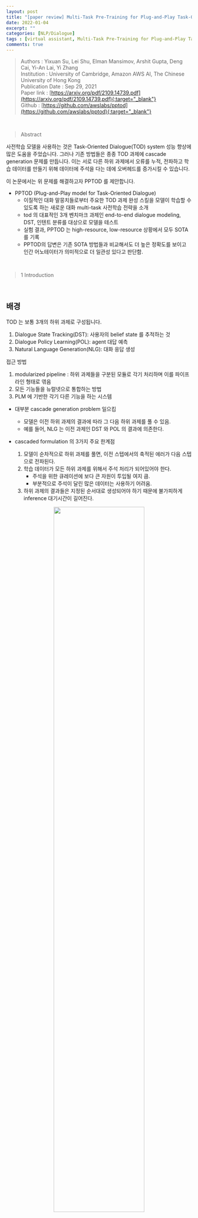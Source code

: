 ```yaml
---
layout: post
title: "[paper review] Multi-Task Pre-Training for Plug-and-Play Task-Oriented Dialogue System"
date: 2022-01-04
excerpt: ""
categories: [NLP/Dialogue]
tags : [virtual assistant, Multi-Task Pre-Training for Plug-and-Play Task-Oriented Dialogue System, Amazon, plug and play, multi-task, pre-training, TOD, task-oriented dialogue system, paper review]
comments: true
---
```


>Authors : Yixuan Su, Lei Shu, Elman Mansimov, Arshit Gupta, Deng Cai, Yi-An Lai, Yi Zhang  
>Institution : University of Cambridge, Amazon AWS AI, The Chinese University of Hong Kong  
>Publication Date : Sep 29, 2021   
>Paper link : [https://arxiv.org/pdf/2109.14739.pdf](https://arxiv.org/pdf/2109.14739.pdf){:target="_blank"}  
>Github : [https://github.com/awslabs/pptod](https://github.com/awslabs/pptod){:target="_blank"}  

<br>

> <subtitle> Abstract </subtitle>

사전학습 모델을 사용하는 것은 Task-Oriented Dialogue(TOD) system 성능 향상에 많은 도움을 주었습니다. 그러나 기존 방법들은 종종 TOD 과제에 cascade generation 문제를 만듭니다. 이는 서로 다른 하위 과제에서 오류를 누적, 전파하고 학습 데이터를 만들기 위해 데이터에 주석을 다는 데에 오버헤드를 증가시킬 수 있습니다. 

이 논문에서는 위 문제를 해결하고자 PPTOD 를 제안합니다.

* PPTOD (Plug-and-Play model for Task-Oriented Dialogue)
    - 이질적인 대화 말뭉치들로부터 주요한 TOD 과제 완성 스킬을 모델이 학습할 수 있도록 하는 새로운 대화 multi-task 사전학습 전략을 소개
    - tod 의 대표적인 3개 벤치마크 과제인 end-to-end dialogue modeling, DST, 인텐트 분류를 대상으로 모델을 테스트
    - 실험 결과, PPTOD 는 high-resource, low-resource 상황에서 모두 SOTA 를 기록
    - PPTOD의 답변은 기존 SOTA 방법들과 비교해서도 더 높은 정확도를 보이고 인간 어노테이터가 의미적으로 더 일관성 있다고 판단함.

<br>

> <subtitle> 1 Introduction </subtitle>

<br>

## 배경

TOD 는 보통 3개의 하위 과제로 구성됩니다.

1. Dialogue State Tracking(DST): 사용자의 belief state 를 추적하는 것
2. Dialogue Policy Learning(POL): agent 대답 예측
3. Natural Language Generation(NLG): 대화 응답 생성

접근 방법  
1. modularized pipeline : 하위 과제들을 구분된 모듈로 각기 처리하며 이를 파이프라인 형태로 엮음
2. 모든 기능들을 뉴럴넷으로 통합하는 방법
3. PLM 에 기반한 각기 다른 기능을 하는 시스템

- 대부분 cascade generation problem 일으킴
    - 모델은 이전 하위 과제의 결과에 따라 그 다음 하위 과제를 풀 수 있음.
    - 예를 들어, NLG 는 이전 과제인 DST 와 POL 의 결과에 의존한다.

- cascaded formulation 의 3가지 주요 한계점
    1. 모델이 순차적으로 하위 과제를 풀면, 이전 스텝에서의 축적된 에러가 다음 스텝으로 전파된다.
    2. 학습 데이터가 모든 하위 과제를 위해서 주석 처리가 되어있어야 한다.
        - 주석을 위한 큐레이션에 보다 큰 자원이 투입될 여지 큼.
        - 부분적으로 주석이 달린 많은 데이터는 사용하기 어려움.
    3. 하위 과제의 결과들은 지정된 순서대로 생성되어야 하기 때문에 불가피하게 inference 대기시간이 길어진다.

<center><img src= "https://liger82.github.io/assets/img/post/20220104-PPTOD/figure1.png" width="70%"></center><br>

Figure 1 은 PPTOD 의 접근 방식을 표현한 것입니다. 다른 대화 모듈들(DST, POL, NLG)을 단일 모델로 통합했습니다. *in-context learning* 개념에 영감을 받아, 모델이 서로 다른 TOD 과제들을 풀 수 있도록 조종하기 위해, 특정 과제의 자연어 지시사항(prompt)을 모델 입력으로서 대화 맥락에 꽂았습니다(plug). 하위 과제들을 분리해낸 이 방식은 적어도 두 가지의 장점을 가져옵니다.

1. 별개의 하위 과제들이 개별로 풀리면, 모델은 각 과제만을 위해 주석이 달린 데이터로부터 학습할 수 있다.
2. 각 하위 과제들의 출력값은 병렬적으로 생성될 수 있다. 이는 에러 축적 문제를 경감시키고 시스템 예측 대기시간을 줄일 수 있다.

대화 언어 모델의 사전학습의 성공에 영감을 받아, 이 연구자들도 대화의 멀티 태스크 사전학습 전략을 제안했습니다. 그것은 모델로 하여금 주요 TOD 과제 완성 스킬을 갖추도록 한 것입니다. 

부분적으로 주석이 달린 데이터로 구성된 이종의 대화 말뭉치들로 모델을 사전학습(T5)시켰습니다. 사전학습 말뭉치들을 만들기 위해, 인간이 쓴 11개의 멀티턴 대화 말뭉치를 모아 결합했습니다. 이 데이터들을 TOD 하위 과제들을 위해서 일부 주석이 달려있습니다. 사전학습 말뭉치 전체는 80개 도메인 이상에서 2.3M 개 이상의 발화를 포함하고 있습니다. 사전학습한 PPTOD 를 새로운 과제에 적용시킬 때, 사전학습 단계에서 사용한 목적함수를 동일하게 사용하여 파인튜닝했습니다. 

PPTOD 검증을 위해 3가지 벤치마크 TOD 과제를 준비했습니다. (end-to-end dialogue modelling, DST, intent classification) 이전 SOTA 접근법과 비교해보면, PPTOD 는 데이터가 많을 때, 적을 때 모든 상황에서 자동, 인간 평가 모두에게 더 높은 성능을 보였습니다.

<br>

Contributions  
* TOD 를 위해 사전학습 모델을 효과적으로 사용하는 PPTOD 라는 새로운 모델 제안
* 이종의 대화 말뭉치들에서 모델의 능력을 향상시키는 대화 멀티 태스크 사전학습 전략 제안
* 데이터가 적고 많을 때 모두와 모든 TOD 벤치마크 과제에서 SOTA 
* PPTOD 와 새로운 사전학습 전략에 대해 심도있는 분석함

<br>

> <subtitle> 2 Related work </subtitle>

## Task-Oriented Dialogues 

생략

## Language Model Pre-training

생략

## Pre-training on Supplementary Data

최근 연구에서 부분 레이블이 달린 데이터로 추가로 그 과제에 대해 학습한 것이 GLUE nlu benchmark 성능을 개선시킨다는 것이 나타났습니다. 이 논문은 부분 레이블이 담긴 데이터로 추가 학습한다는 셋업과 유사한 면이 있습니다. 이전 연구와 본 연구의 차이는 PPTOD 는 TOD 하위 과제들을 위해 단일한 모델을 사용한다는 점입니다. 

<br>

> <subtitle> 3 Methodology </subtitle>

이 섹션에서는 사전학습에서 사용한 데이터와 목적 함수에 대해 다루도록 하겠습니다.

## 3.1 Pre-training Datasets

* 인간이 쓴 11개의 멀티턴 TOD 말뭉치들
    - MetaLWOZ, SNIPS, CLINC, ATIS, KVRET, WOZ, CamRest676, MSR-E2E, Frames, TaskMaster, Schema-Guided

<center><img src= "https://liger82.github.io/assets/img/post/20220104-PPTOD/figure2.png" width="70%"></center><br>

* 80 개 도메인 이상, 2.3M 개 발화 이상
* Table 1 에서 발화 개수와 도메인 개수, 레이블 작업이 어떤 과제로 되어있는지 확인 가능

<br>

## 3.2 Dialogue Multi-Task Pre-training

여러 NLP 과제들을 공통의 포맷으로 통합한 이전 연구들에 추진을 받아서, 모든 TOD 관련 과제를 합쳐서 plug-and-play text generation 문제로 만들었습니다. 특정 과제를 지정하려면, 특정 과제의 프롬프트(그 과제의 지시사항)를 모델 입력으로서 대화 맥락에 꽂으면 됩니다. 

multi-task pre-training 단계에서 각 학습 샘플은 다음과 같이 표현됩니다.

(1)
$$ d = (z_t, x, y) $$

$$ t $$ 는 샘플 d 가 속한 TOD 과제(task)를 나타내고, NLU, DST, POL, NLG 중 하나입니다. $$ z_t $$ 는 특정 과제의 프롬프트이고 "translate dialogue to A:" 라는 포맷을 가집니다. (A는 과제마다 달라진다.) NLU 에서는 "user intent", DST 에서는 "belief state", POL 에서는 "dialogue act", NLG 에서는 "system response" 입니다. $$ x $$ 는 input dialogue context 이며, 이전 에이전트와 사용자의 발화 모두를 이은 것입니다. 

<br>

> <subtitle> Experiments </subtitle>

<br>

## 

<br>

> <subtitle> Conclusion </subtitle>


<br>

---

> <subtitle> References </subtitle>

* [](){:target="_blank"}









